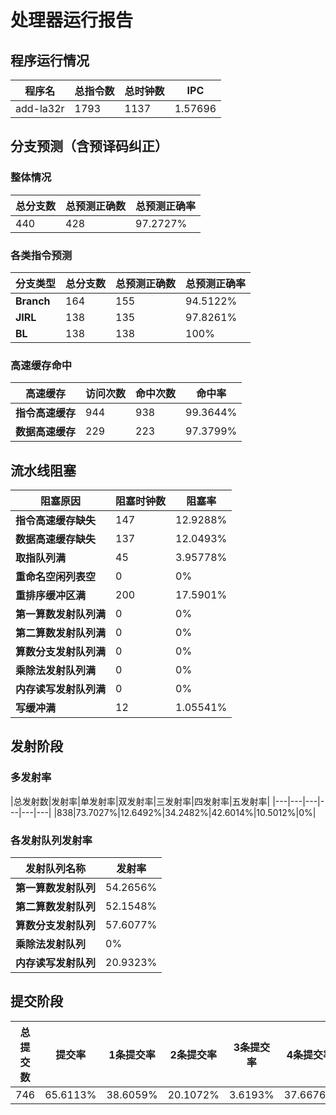 # 处理器运行报告
## 程序运行情况
|程序名|总指令数|总时钟数|IPC|
|---|---|---|---|
|add-la32r|1793|1137|1.57696|

## 分支预测（含预译码纠正）
### 整体情况
|总分支数|总预测正确数|总预测正确率|
|---|---|---|
|440|428|97.2727%|

### 各类指令预测
|分支类型|总分支数|总预测正确数|总预测正确率|
|---|---|---|---|
|**Branch**| 164 | 155 | 94.5122%|
|**JIRL**| 138 | 135 | 97.8261%|
|**BL**| 138 | 138 | 100%|

### 高速缓存命中
|高速缓存|访问次数|命中次数|命中率|
|---|---|---|---|
|**指令高速缓存**| 944 | 938 | 99.3644%|
|**数据高速缓存**| 229 | 223 | 97.3799%|
## 流水线阻塞
|阻塞原因|阻塞时钟数|阻塞率|
|---|---|---|
|**指令高速缓存缺失**| 147 | 12.9288%|
|**数据高速缓存缺失**| 137 | 12.0493%|
|**取指队列满**| 45 | 3.95778%|
|**重命名空闲列表空**|0 | 0%|
|**重排序缓冲区满**|200 | 17.5901%|
|**第一算数发射队列满**|0 | 0%|
|**第二算数发射队列满**|0 | 0%|
|**算数分支发射队列满**|0 | 0%|
|**乘除法发射队列满**|0 | 0%|
|**内存读写发射队列满**|0 | 0%|
|**写缓冲满**|12 | 1.05541%|

## 发射阶段
### 多发射率
|总发射数|发射率|单发射率|双发射率|三发射率|四发射率|五发射率|
|---|---|---|---|---|---|
|838|73.7027%|12.6492%|34.2482%|42.6014%|10.5012%|0%|

### 各发射队列发射率
|发射队列名称|发射率|
|---|---|
|**第一算数发射队列**|54.2656%|
|**第二算数发射队列**|52.1548%|
|**算数分支发射队列**|57.6077%|
|**乘除法发射队列**|0%|
|**内存读写发射队列**|20.9323%|

## 提交阶段
|总提交数|提交率|1条提交率|2条提交率|3条提交率|4条提交率|
|---|---|---|---|---|---|
|746|65.6113%|38.6059%|20.1072%|3.6193%|37.6676%|
